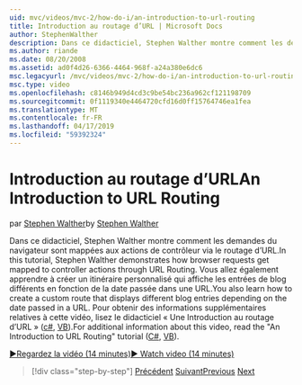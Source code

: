 ```yaml
---
uid: mvc/videos/mvc-2/how-do-i/an-introduction-to-url-routing
title: Introduction au routage d’URL | Microsoft Docs
author: StephenWalther
description: Dans ce didacticiel, Stephen Walther montre comment les demandes du navigateur sont mappées aux actions de contrôleur via le routage d’URL. Vous allez également apprendre à créer un client...
ms.author: riande
ms.date: 08/20/2008
ms.assetid: ad0f4d26-6366-4464-968f-a24a380e6dc6
msc.legacyurl: /mvc/videos/mvc-2/how-do-i/an-introduction-to-url-routing
msc.type: video
ms.openlocfilehash: c8146b949d4cd3c9be54bc236a962cf121198709
ms.sourcegitcommit: 0f1119340e4464720cfd16d0ff15764746ea1fea
ms.translationtype: MT
ms.contentlocale: fr-FR
ms.lasthandoff: 04/17/2019
ms.locfileid: "59392324"
---
```

# <a name="an-introduction-to-url-routing"></a><span data-ttu-id="d1b89-104">Introduction au routage d’URL</span><span class="sxs-lookup"><span data-stu-id="d1b89-104">An Introduction to URL Routing</span></span>

<span data-ttu-id="d1b89-105">par [Stephen Walther](https://github.com/StephenWalther)</span><span class="sxs-lookup"><span data-stu-id="d1b89-105">by [Stephen Walther](https://github.com/StephenWalther)</span></span>

<span data-ttu-id="d1b89-106">Dans ce didacticiel, Stephen Walther montre comment les demandes du navigateur sont mappées aux actions de contrôleur via le routage d’URL.</span><span class="sxs-lookup"><span data-stu-id="d1b89-106">In this tutorial, Stephen Walther demonstrates how browser requests get mapped to controller actions through URL Routing.</span></span> <span data-ttu-id="d1b89-107">Vous allez également apprendre à créer un itinéraire personnalisé qui affiche les entrées de blog différents en fonction de la date passée dans une URL.</span><span class="sxs-lookup"><span data-stu-id="d1b89-107">You also learn how to create a custom route that displays different blog entries depending on the date passed in a URL.</span></span> <span data-ttu-id="d1b89-108">Pour obtenir des informations supplémentaires relatives à cette vidéo, lisez le didacticiel « Une Introduction au routage d’URL » ([c#](../../../overview/older-versions-1/controllers-and-routing/asp-net-mvc-routing-overview-cs.md), [VB](../../../overview/older-versions-1/controllers-and-routing/asp-net-mvc-routing-overview-vb.md)).</span><span class="sxs-lookup"><span data-stu-id="d1b89-108">For additional information about this video, read the "An Introduction to URL Routing" tutorial ([C#](../../../overview/older-versions-1/controllers-and-routing/asp-net-mvc-routing-overview-cs.md), [VB](../../../overview/older-versions-1/controllers-and-routing/asp-net-mvc-routing-overview-vb.md)).</span></span>

[<span data-ttu-id="d1b89-109">&#9654;Regardez la vidéo (14 minutes)</span><span class="sxs-lookup"><span data-stu-id="d1b89-109">&#9654; Watch video (14 minutes)</span></span>](https://channel9.msdn.com/Blogs/ASP-NET-Site-Videos/an-introduction-to-url-routing)

> [!div class="step-by-step"]
> <span data-ttu-id="d1b89-110">[Précédent](understanding-views-view-data-and-html-helpers.md)
> [Suivant](preventing-javascript-injection-attacks.md)</span><span class="sxs-lookup"><span data-stu-id="d1b89-110">[Previous](understanding-views-view-data-and-html-helpers.md)
[Next](preventing-javascript-injection-attacks.md)</span></span>
